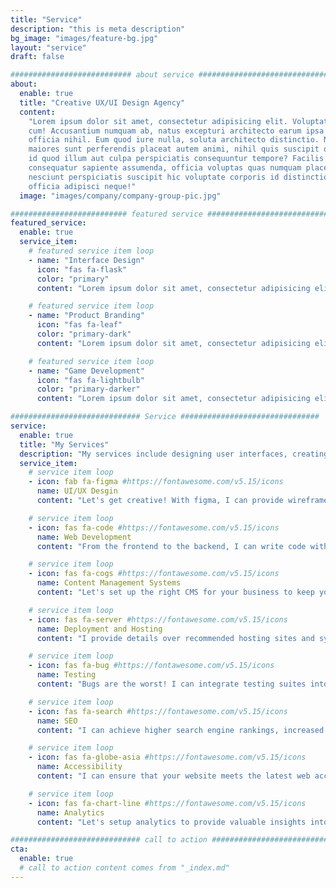 ```yaml
---
title: "Service"
description: "this is meta description"
bg_image: "images/feature-bg.jpg"
layout: "service"
draft: false

########################### about service #############################
about:
  enable: true
  title: "Creative UX/UI Design Agency"
  content:
    "Lorem ipsum dolor sit amet, consectetur adipisicing elit. Voluptate soluta corporis odit, optio
    cum! Accusantium numquam ab, natus excepturi architecto earum ipsa aliquam, illum, omnis rerum, eveniet
    officia nihil. Eum quod iure nulla, soluta architecto distinctio. Nesciunt odio ullam expedita, neque fugit
    maiores sunt perferendis placeat autem animi, nihil quis suscipit quibusdam ut reiciendis doloribus natus nemo
    id quod illum aut culpa perspiciatis consequuntur tempore? Facilis nam vitae iure quisquam eius harum
    consequatur sapiente assumenda, officia voluptas quas numquam placeat, alias molestias nisi laudantium
    nesciunt perspiciatis suscipit hic voluptate corporis id distinctio earum. Dolor reprehenderit fuga dolore
    officia adipisci neque!"
  image: "images/company/company-group-pic.jpg"

########################## featured service ############################
featured_service:
  enable: true
  service_item:
    # featured service item loop
    - name: "Interface Design"
      icon: "fas fa-flask"
      color: "primary"
      content: "Lorem ipsum dolor sit amet, consectetur adipisicing elit. Saepe enim impedit repudiandae omnis est temporibus."

    # featured service item loop
    - name: "Product Branding"
      icon: "fas fa-leaf"
      color: "primary-dark"
      content: "Lorem ipsum dolor sit amet, consectetur adipisicing elit. Saepe enim impedit repudiandae omnis est temporibus."

    # featured service item loop
    - name: "Game Development"
      icon: "fas fa-lightbulb"
      color: "primary-darker"
      content: "Lorem ipsum dolor sit amet, consectetur adipisicing elit. Saepe enim impedit repudiandae omnis est temporibus."

############################# Service ###############################
service:
  enable: true
  title: "My Services"
  description: "My services include designing user interfaces, creating wireframes and prototypes, developing front-end components, implementing back-end functionality, integrating APIs, and deploying web applications to production. I am knowledgeable in current technologies and trends in web development and design, including responsive design, mobile-first development, and cloud computing."
  service_item:
    # service item loop
    - icon: fab fa-figma #https://fontawesome.com/v5.15/icons
      name: UI/UX Desgin
      content: "Let's get creative! With figma, I can provide wireframes, mockups, and prototypes for your review."

    # service item loop
    - icon: fas fa-code #https://fontawesome.com/v5.15/icons
      name: Web Development
      content: "From the frontend to the backend, I can write code with multiple platforms and languages."

    # service item loop
    - icon: fas fa-cogs #https://fontawesome.com/v5.15/icons
      name: Content Management Systems
      content: "Let's set up the right CMS for your business to keep you running efficiently when content needs to be changed."

    # service item loop
    - icon: fas fa-server #https://fontawesome.com/v5.15/icons
      name: Deployment and Hosting
      content: "I provide details over recommended hosting sites and systems to deploy code to your hosting provider."

    # service item loop
    - icon: fas fa-bug #https://fontawesome.com/v5.15/icons
      name: Testing
      content: "Bugs are the worst! I can integrate testing suites into your codebase for greater code stability."

    # service item loop
    - icon: fas fa-search #https://fontawesome.com/v5.15/icons
      name: SEO
      content: "I can achieve higher search engine rankings, increased visibility, and more traffic to your website."

    # service item loop
    - icon: fas fa-globe-asia #https://fontawesome.com/v5.15/icons
      name: Accessibility
      content: "I can ensure that your website meets the latest web accessibility guidelines and standards."

    # service item loop
    - icon: fas fa-chart-line #https://fontawesome.com/v5.15/icons
      name: Analytics
      content: "Let's setup analytics to provide valuable insights into performance, user behavior, and marketing."

############################# call to action #################################
cta:
  enable: true
  # call to action content comes from "_index.md"
---
```

